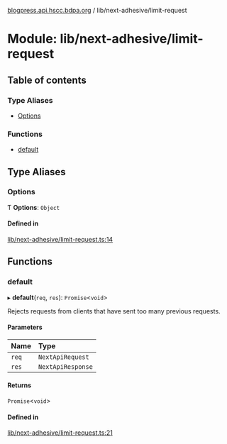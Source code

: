 [blogpress.api.hscc.bdpa.org](../README.md) / lib/next-adhesive/limit-request

# Module: lib/next-adhesive/limit-request

## Table of contents

### Type Aliases

- [Options](lib_next_adhesive_limit_request.md#options)

### Functions

- [default](lib_next_adhesive_limit_request.md#default)

## Type Aliases

### Options

Ƭ **Options**: `Object`

#### Defined in

[lib/next-adhesive/limit-request.ts:14](https://github.com/nhscc/blogpress.api.hscc.bdpa.org/blob/764312e/lib/next-adhesive/limit-request.ts#L14)

## Functions

### default

▸ **default**(`req`, `res`): `Promise`<`void`\>

Rejects requests from clients that have sent too many previous requests.

#### Parameters

| Name | Type |
| :------ | :------ |
| `req` | `NextApiRequest` |
| `res` | `NextApiResponse` |

#### Returns

`Promise`<`void`\>

#### Defined in

[lib/next-adhesive/limit-request.ts:21](https://github.com/nhscc/blogpress.api.hscc.bdpa.org/blob/764312e/lib/next-adhesive/limit-request.ts#L21)
